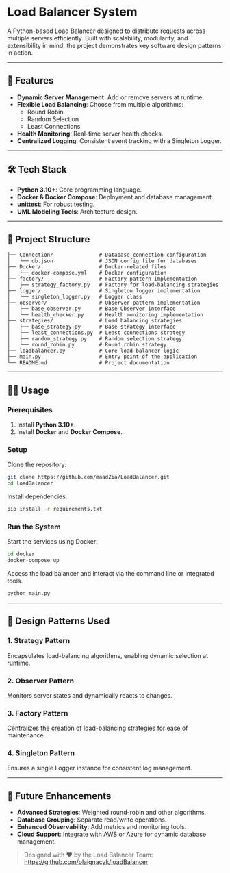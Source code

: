 # Load Balancer System

A Python-based Load Balancer designed to distribute requests across multiple servers efficiently. Built with scalability, modularity, and extensibility in mind, the project demonstrates key software design patterns in action.

---

## 🚀 Features

- **Dynamic Server Management**: Add or remove servers at runtime.
- **Flexible Load Balancing**: Choose from multiple algorithms:
  - Round Robin
  - Random Selection
  - Least Connections
- **Health Monitoring**: Real-time server health checks.
- **Centralized Logging**: Consistent event tracking with a Singleton Logger.

---

## 🛠️ Tech Stack

- **Python 3.10+**: Core programming language.
- **Docker & Docker Compose**: Deployment and database management.
- **unittest**: For robust testing.
- **UML Modeling Tools**: Architecture design.

---

## 📂 Project Structure

```plaintext
├── Connection/               # Database connection configuration
│   └── db.json               # JSON config file for databases
├── Docker/                   # Docker-related files
│   └── docker-compose.yml    # Docker configuration
├── factory/                  # Factory pattern implementation
│   ├── strategy_factory.py   # Factory for load-balancing strategies
├── logger/                   # Singleton logger implementation
│   └── singleton_logger.py   # Logger class
├── observer/                 # Observer pattern implementation
│   ├── base_observer.py      # Base Observer interface
│   └── health_checker.py     # Health monitoring implementation
├── strategies/               # Load balancing strategies
│   ├── base_strategy.py      # Base strategy interface
│   ├── least_connections.py  # Least connections strategy
│   ├── random_strategy.py    # Random selection strategy
│   └── round_robin.py        # Round robin strategy
├── loadbalancer.py           # Core load balancer logic
├── main.py                   # Entry point of the application
└── README.md                 # Project documentation
```

---

## 🧑‍💻 Usage

### Prerequisites

1. Install **Python 3.10+**.
2. Install **Docker** and **Docker Compose**.

### Setup

Clone the repository:

```bash
git clone https://github.com/maadZia/LoadBalancer.git
cd loadBalancer
```

Install dependencies:

```bash
pip install -r requirements.txt
```

### Run the System

Start the services using Docker:

```bash
cd docker
docker-compose up
```

Access the load balancer and interact via the command line or integrated tools.

```bash
python main.py
```


---

## 📐 Design Patterns Used

### 1. Strategy Pattern
Encapsulates load-balancing algorithms, enabling dynamic selection at runtime.

### 2. Observer Pattern
Monitors server states and dynamically reacts to changes.

### 3. Factory Pattern
Centralizes the creation of load-balancing strategies for ease of maintenance.

### 4. Singleton Pattern
Ensures a single Logger instance for consistent log management.

---

## 🚧 Future Enhancements

- **Advanced Strategies**: Weighted round-robin and other algorithms.
- **Database Grouping**: Separate read/write operations.
- **Enhanced Observability**: Add metrics and monitoring tools.
- **Cloud Support**: Integrate with AWS or Azure for dynamic database management.




> Designed with ❤️ by the Load Balancer Team:   https://github.com/olaignacyk/loadBalancer
